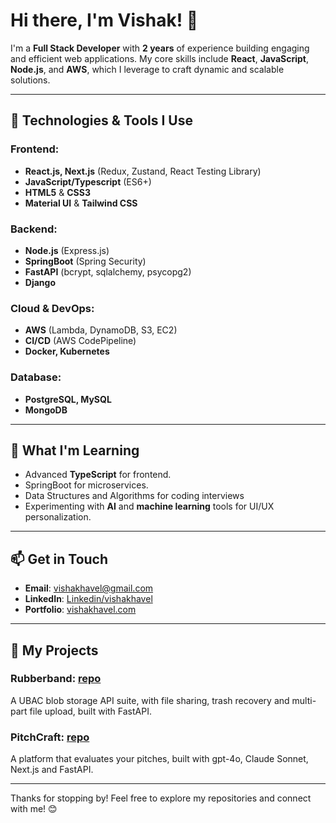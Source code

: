 # Hi there, I'm Vishak! 👋

I'm a **Full Stack Developer** with **2 years** of experience building engaging and efficient web applications.
My core skills include **React**, **JavaScript**, **Node.js**, and **AWS**, which I leverage to craft dynamic and scalable solutions.

---

## 🔧 **Technologies & Tools I Use**

### Frontend:
- **React.js, Next.js** (Redux, Zustand, React Testing Library)
- **JavaScript/Typescript** (ES6+)
- **HTML5** & **CSS3**
- **Material UI** & **Tailwind CSS**

### Backend:
- **Node.js** (Express.js)
- **SpringBoot** (Spring Security)
- **FastAPI** (bcrypt, sqlalchemy, psycopg2)
- **Django**
  
### Cloud & DevOps:
- **AWS** (Lambda, DynamoDB, S3, EC2)
- **CI/CD** (AWS CodePipeline)
- **Docker, Kubernetes**

### Database:
- **PostgreSQL, MySQL**
- **MongoDB**

---

## 🌱 **What I'm Learning**
- Advanced **TypeScript** for frontend.
- SpringBoot for microservices.
- Data Structures and Algorithms for coding interviews
- Experimenting with **AI** and **machine learning** tools for UI/UX personalization.

---

## 📫 **Get in Touch**
- **Email**: [vishakhavel@gmail.com](mailto:vishakhavel@gmail.com)
- **LinkedIn**: [Linkedin/vishakhavel](https://www.linkedin.com/in/vishakhavel)
- **Portfolio**: [vishakhavel.com](https://portfolio.vishakhavel.com/)

---

## 🚀 **My Projects**

### **Rubberband**: [repo](https://github.com/vishakhavel/rubberband)  
A UBAC blob storage API suite, with file sharing, trash recovery and multi-part file upload, built with FastAPI.

### **PitchCraft**: [repo](https://github.com/vishakhavel/pitchcraft)  
A platform that evaluates your pitches, built with gpt-4o, Claude Sonnet, Next.js and FastAPI.

---

Thanks for stopping by! Feel free to explore my repositories and connect with me! 😊
